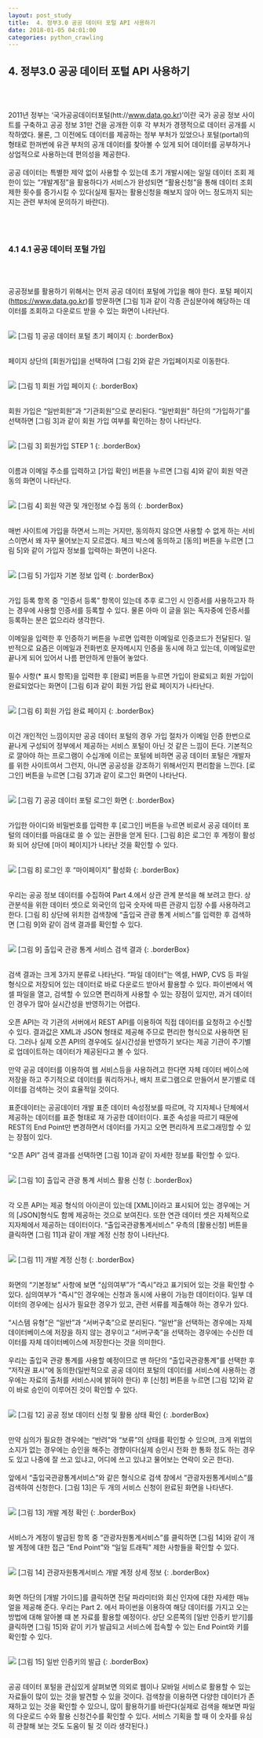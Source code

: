 ```yaml
---
layout: post_study
title:  4. 정부3.0 공공 데이터 포털 API 사용하기
date: 2018-01-05 04:01:00
categories: python_crawling
---
```

## 4. 정부3.0 공공 데이터 포털 API 사용하기
<br/><br/>

2011년 정부는 ‘국가공공데이터포털(htt://www.data.go.kr)’이란 국가 공공 정보 사이트를 구축하고 공공 정보 31만 건을 공개한 이후 각 부처가 경쟁적으로 데이터 공개를 시작하였다. 물론, 그 이전에도 데이터를 제공하는 정부 부처가 있었으나 포털(portal)의 형태로 한꺼번에 유관 부처의 공개 데이터를 찾아볼 수 있게 되어 데이터를 공부하거나 상업적으로 사용하는데 편의성을 제공한다.
<br/><br/>
공공 데이터는 특별한 제약 없이 사용할 수 있는데 초기 개발시에는 일일 데이터 조회 제한이 있는 “개발계정”을 활용하다가 서비스가 완성되면 “활용신청”을 통해 데이터 조회 제한 횟수를 증가시킬 수 있다(실제 필자는 활용신청을 해보지 않아 어느 정도까지 되는지는 관련 부처에 문의하기 바란다).
<br/><br/>
<br/><br/>
### 4.1 4.1	공공 데이터 포털 가입
<br/><br/>


공공정보를 활용하기 위해서는 먼저 공공 데이터 포털에 가입을 해야 한다. 포털 페이지(<a href=">https://www.data.go.kr">https://www.data.go.kr</a>)를 방문하면 [그림 1]과 같이 각종 관심분야에 해당하는 데이터를 조회하고 다운로드 받을 수 있는 화면이 나타난다.
<br/><br/>

![](/asset/study/python_crawling/2/31.jpg)
[그림 1] 공공 데이터 포털 초기 페이지
{: .borderBox}
<br/><br/>

페이지 상단의 [회원가입]을 선택하여 [그림 2]와 같은 가입페이지로 이동한다.
<br/><br/>

![](/asset/study/python_crawling/2/32.jpg)
[그림 1] 회원 가입 페이지
{: .borderBox}
<br/><br/>

회원 가입은 “일반회원”과 “기관회원”으로 분리된다. “일반회원” 하단의 “가입하기”를 선택하면 [그림 3]과 같이 회원 가입 여부를 확인하는 창이 나타난다.
<br/><br/>

![](/asset/study/python_crawling/2/33.jpg)
[그림 3] 회원가입 STEP 1
{: .borderBox}
<br/><br/>

이름과 이메일 주소를 입력하고 [가입 확인] 버튼을 누르면 [그림 4]와 같이 회원 약관 동의 화면이 나타난다.
<br/><br/>

![](/asset/study/python_crawling/2/34.jpg)
[그림 4] 회원 약관 및 개인정보 수집 동의
{: .borderBox}
<br/><br/>

매번 사이트에 가입을 하면서 느끼는 거지만, 동의하지 않으면 사용할 수 없게 하는 서비스이면서 왜 자꾸 물어보는지 모르겠다. 체크 박스에 동의하고 [동의] 버튼을 누르면 [그림 5]와 같이 가입자 정보를 입력하는 화면이 나온다.
<br/><br/>

![](/asset/study/python_crawling/2/35.jpg)
[그림 5] 가입자 기본 정보 입력
{: .borderBox}
<br/><br/>

가입 등록 항목 중 “인증서 등록” 항목이 있는데 추후 로그인 시 인증서를 사용하고자 하는 경우에 사용할 인증서를 등록할 수 있다. 물론 아마 이 글을 읽는 독자중에 인증서를 등록하는 분은 없으리라 생각한다.
<br/><br/>
이메일을 입력한 후 인증하기 버튼을 누르면 입력한 이메일로 인증코드가 전달된다. 일반적으로 요즘은 이메일과 전화번호 문자메시지 인증을 동시에 하고 있는데, 이메일로만 끝나게 되어 있어서 나름 편안하게 만들어 놓았다.
<br/><br/>
필수 사항(* 표시 항목)을 입력한 후 [완료] 버튼을 누르면 가입이 완료되고 회원 가입이 완료되었다는 화면이 [그림 6]과 같이 회원 가입 완료 페이지가 나타난다.
<br/><br/>

![](/asset/study/python_crawling/2/36.jpg)
[그림 6] 회원 가입 완료 페이지
{: .borderBox}
<br/><br/>

이건 개인적인 느낌이지만 공공 데이터 포털의 경우 가입 절차가 이메일 인증 한번으로 끝나게 구성되어 정부에서 제공하는 서비스 포털이 아닌 것 같은 느낌이 든다.
기본적으로 깔아야 하는 프로그램이 수십개에 이르는 포털에 비하면 공공 데이터 포털은 개발자를 위한 사이트여서 그런지, 아니면 공공성을 강조하기 위해서인지 편리함을 느낀다.
[로그인] 버튼을 누르면 [그림 37]과 같이 로그인 화면이 나타난다.
<br/><br/>

![](/asset/study/python_crawling/2/37.jpg)
[그림 7] 공공 데이터 포털 로그인 화면
{: .borderBox}
<br/><br/>

가입한 아이디와 비밀번호를 입력한 후 [로그인] 버튼을 누르면 비로서 공공 데이터 포털의 데이터를 마음대로 쓸 수 있는 권한을 얻게 된다. [그림 8]은 로그인 후 계정이 활성화 되어 상단에 [마이 페이지]가 나타난 것을 확인할 수 있다.
<br/><br/>

![](/asset/study/python_crawling/2/38.jpg)
[그림 8] 로그인 후 “마이페이지” 활성화
{: .borderBox}
<br/><br/>

우리는 공공 정보 데이터를 수집하여 Part 4.에서 상관 관계 분석을 해 보려고 한다. 상관분석을 위한 데이터 셋으로 외국인의 입국 숫자에 따른 관광지 입장 수를 사용하려고 한다. [그림 8] 상단에 위치한 검색창에 “출입국 관광 통계 서비스”를 입력한 후 검색하면 [그림 9]와 같이 검색 결과를 확인할 수 있다.
<br/><br/>

![](/asset/study/python_crawling/2/39.jpg)
[그림 9] 출입국 관광 통계 서비스 검색 결과
{: .borderBox}
<br/><br/>

검색 결과는 크게 3가지 분류로 나타난다. “파일 데이터”는 엑셀, HWP, CVS 등 파일 형식으로 저장되어 있는 데이터로 바로 다운로드 받아서 활용할 수 있다. 파이썬에서 엑셀 파일을 열고, 검색할 수 있으면 편리하게 사용할 수 있는 장점이 있지만, 과거 데이터인 경우가 많아 실시간성을 반영하기는 어렵다.
<br/><br/>
오픈 API는 각 기관의 서버에서 REST API를 이용하여 직접 데이터를 요청하고 수신할 수 있다. 결과값은 XML과 JSON 형태로 제공해 주므로 편리한 형식으로 사용하면 된다. 그러나 실제 오픈 API의 경우에도 실시간성을 반영하기 보다는 제공 기관이 주기별로 업데이트하는 데이터가 제공된다고 볼 수 있다.
<br/><br/>
만약 공공 데이터를 이용하여 웹 서비스등을 사용하려고 한다면 자체 데이터 베이스에 저장을 하고 주기적으로 데이터를 쿼리하거나, 배치 프로그램으로 만들어서 분기별로 데이터를 검색하는 것이 효율적일 것이다.
<br/><br/>
표준데이터는 공공데이터 개발 표준 데이터 속성정보를 따르며, 각 지자체나 단체에서 제공하는 데이터를 표준 형태로 재 가공한 데이터이다. 표준 속성을 따르기 때문에 REST의 End Point만 변경하면서 데이터를 가지고 오면 편리하게 프로그래밍할 수 있는 장점이 있다.
<br/><br/>
“오픈 API” 검색 결과를 선택하면 [그림 10]과 같이 자세한 정보를 확인할 수 있다.
<br/><br/>

![](/asset/study/python_crawling/2/40.jpg)
[그림 10] 출입국 관광 통계 서비스 활용 신청
{: .borderBox}
<br/><br/>

각 오픈 API는 제공 형식의 아이콘이 있는데 [XML]이라고 표시되어 있는 경우에는 거의 [JSON]형식도 함께 제공하는 것으로 보여진다. 또한 연관 데이터 셋은 자체적으로 지자체에서 제공하는 데이터이다. “출입국관광통계서비스” 우측의 [활용신청] 버튼을 클릭하면 [그림 11]과 같이 개발 계정 신청 창이 나타난다.
<br/><br/>

![](/asset/study/python_crawling/2/41.jpg)
[그림 11] 개발 계정 신청
{: .borderBox}
<br/><br/>

화면의 “기본정보” 사항에 보면 “심의여부”가 “즉시”라고 표기되어 있는 것을 확인할 수 있다. 심의여부가 “즉시”인 경우에는 신청과 동시에 사용이 가능한 데이터이다. 일부 데이터의 경우에는 심사가 필요한 경우가 있고, 관련 서류를 제출해야 하는 경우가 있다.
<br/><br/>
“시스템 유형”은 “일반”과 “서버구축”으로 분리된다. “일반”을 선택하는 경우에는 자체 데이터베이스에 저장을 하지 않는 경우이고 “서버구축”을 선택하는 경우에는 수신한 데이터를 자체 데이터베이스에 저장한다는 것을 의미한다.
<br/><br/>
우리는 출입국 관광 통계를 사용할 예정이므로 맨 하단의 “출입국관광통계”를 선택한 후 “저작권 표시”에 동의한(일반적으로 공공 데이터 포털의 데이터를 서비스에 사용하는 경우에는 자료의 출처를 서비스시에 밝혀야 한다) 후 [신청] 버튼을 누르면 [그림 12]와 같이 바로 승인이 이루어진 것이 확인할 수 있다.
<br/><br/>

![](/asset/study/python_crawling/2/42.jpg)
[그림 12] 공공 정보 데이터 신청 및 활용 상태 확인
{: .borderBox}
<br/><br/>

만약 심의가 필요한 경우에는 “반려”와 “보류”의 상태를 확인할 수 있으며, 크게 위법의 소지가 없는 경우에는 승인을 해주는 경향이다(실제 승인시 전화 한 통화 정도 하는 경우도 있고 나중에 잘 쓰고 있냐고, 어디에 쓰고 있냐고 물어보는 연락이 오곤 한다).
<br/><br/>
앞에서 “출입국관광통계서비스”와 같은 형식으로 검색 창에서 “관광자원통계서비스”를 검색하여 신청한다. [그림 13]은 두 개의 서비스 신청이 완료된 화면을 나타낸다.
<br/><br/>

![](/asset/study/python_crawling/2/43.jpg)
[그림 13] 개발 계정 확인
{: .borderBox}
<br/><br/>

서비스가 계정이 발급된 항목 중 “관광자원통계서비스”를 클릭하면 [그림 14]와 같이 개발 계정에 대한 접근 “End Point”와 “일일 트래픽” 제한 사항들을 확인할 수 있다.
<br/><br/>

![](/asset/study/python_crawling/2/44.jpg)
[그림 14] 관광자원통계서비스 개발 계정 상세 정보
{: .borderBox}
<br/><br/>

화면 하단의 [개발 가이드]를 클릭하면 전달 파라미터와 회신 인자에 대한 자세한 매뉴얼을 제공해 준다. 우리는 Part 2. 에서 파이썬을 이용하여 해당 데이터를 가지고 오는 방법에 대해 알아볼 떄 본 자료를 활용할 예정이다.
상단 오른쪽의 [일반 인증키 받기]를 클릭하면 [그림 15]와 같이 키가 발급되고 서비스에 접속할 수 있는 End Point와 키를 확인할 수 있다.
<br/><br/>

![](/asset/study/python_crawling/2/45.jpg)
[그림 15] 일반 인증키의 발급
{: .borderBox}
<br/><br/>

공공 데이터 포털을 관심있게 살펴보면 의외로 웹이나 모바일 서비스로 활용할 수 있는 자료들이 많이 있는 것을 발견할 수 있을 것이다. 검색창을 이용하면 다양한 데이터가 존재하고 있는 것을 확인할 수 있으니, 많이 활용하기를 바란다(실제로 검색을 해보면 파일의 다운로드 수와 활용 신청건수를 확인할 수 있다. 서비스 기획을 할 때 이 숫자를 유심히 관찰해 보는 것도 도움이 될 것 이라 생각된다.)





















